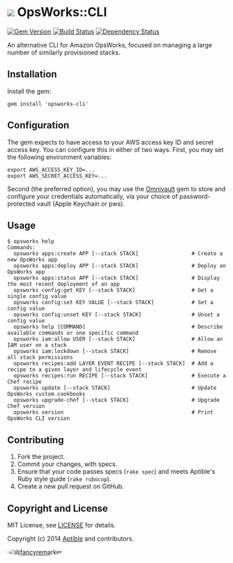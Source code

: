 # ![](https://raw.github.com/aptible/straptible/master/lib/straptible/rails/templates/public.api/icon-60px.png) OpsWorks::CLI

[![Gem Version](https://badge.fury.io/rb/opsworks-cli.png)](https://rubygems.org/gems/opsworks-cli)
[![Build Status](https://travis-ci.org/aptible/opsworks-cli.png?branch=master)](https://travis-ci.org/aptible/opsworks-cli)
[![Dependency Status](https://gemnasium.com/aptible/opsworks-cli.png)](https://gemnasium.com/aptible/opsworks-cli)

An alternative CLI for Amazon OpsWorks, focused on managing a large number of similarly provisioned stacks.

## Installation

Install the gem:

    gem install 'opsworks-cli'

## Configuration

The gem expects to have access to your AWS access key ID and secret access key. You can configure this in either of two ways. First, you may set the following environment variables:

    export AWS_ACCESS_KEY_ID=...
    export AWS_SECRET_ACCESS_KEY=...

Second (the preferred option), you may use the [Omnivault](https://github.com/aptible/omnivault) gem to store and configure your credentials automatically, via your choice of password-protected vault (Apple Keychain or pws).

## Usage

```
$ opsworks help
Commands:
  opsworks apps:create APP [--stack STACK]                 # Create a new OpsWorks app
  opsworks apps:deploy APP [--stack STACK]                 # Deploy an OpsWorks app
  opsworks apps:status APP [--stack STACK]                 # Display the most recent deployment of an app
  opsworks config:get KEY [--stack STACK]                  # Get a single config value
  opsworks config:set KEY VALUE [--stack STACK]            # Set a config value
  opsworks config:unset KEY [--stack STACK]                # Unset a config value
  opsworks help [COMMAND]                                  # Describe available commands or one specific command
  opsworks iam:allow USER [--stack STACK]                  # Allow an IAM user on a stack
  opsworks iam:lockdown [--stack STACK]                    # Remove all stack permissions
  opsworks recipes:add LAYER EVENT RECIPE [--stack STACK]  # Add a recipe to a given layer and lifecycle event
  opsworks recipes:run RECIPE [--stack STACK]              # Execute a Chef recipe
  opsworks update [--stack STACK]                          # Update OpsWorks custom cookbooks
  opsworks upgrade-chef [--stack STACK]                    # Upgrade Chef version
  opsworks version                                         # Print OpsWorks CLI version
```

## Contributing

1. Fork the project.
1. Commit your changes, with specs.
1. Ensure that your code passes specs (`rake spec`) and meets Aptible's Ruby style guide (`rake rubocop`).
1. Create a new pull request on GitHub.

## Copyright and License

MIT License, see [LICENSE](LICENSE.md) for details.

Copyright (c) 2014 [Aptible](https://www.aptible.com) and contributors.

[<img src="https://s.gravatar.com/avatar/f7790b867ae619ae0496460aa28c5861?s=60" style="border-radius: 50%;" alt="@fancyremarker" />](https://github.com/fancyremarker)
